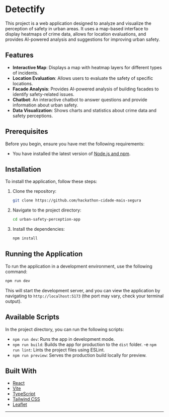# Detectify

This project is a web application designed to analyze and visualize the perception of safety in urban areas. It uses a map-based interface to display heatmaps of crime data, allows for location evaluations, and provides AI-powered analysis and suggestions for improving urban safety.

## Features

-   **Interactive Map**: Displays a map with heatmap layers for different types of incidents.
-   **Location Evaluation**: Allows users to evaluate the safety of specific locations.
-   **Facade Analysis**: Provides AI-powered analysis of building facades to identify safety-related issues.
-   **Chatbot**: An interactive chatbot to answer questions and provide information about urban safety.
-   **Data Visualization**: Shows charts and statistics about crime data and safety perceptions.

## Prerequisites

Before you begin, ensure you have met the following requirements:
-   You have installed the latest version of [Node.js and npm](https://nodejs.org/en/download/).

## Installation

To install the application, follow these steps:

1.  Clone the repository:
    ```bash
    git clone https://github.com/hackathon-cidade-mais-segura
    ```
2.  Navigate to the project directory:
    ```bash
    cd urban-safety-perception-app
    ```
3.  Install the dependencies:
    ```bash
    npm install
    ```

## Running the Application

To run the application in a development environment, use the following command:

```bash
npm run dev
```

This will start the development server, and you can view the application by navigating to `http://localhost:5173` (the port may vary, check your terminal output).

## Available Scripts

In the project directory, you can run the following scripts:

-   `npm run dev`: Runs the app in development mode.
-   `npm run build`: Builds the app for production to the `dist` folder.
-e   `npm run lint`: Lints the project files using ESLint.
-   `npm run preview`: Serves the production build locally for preview.

## Built With

-   [React](https://reactjs.org/)
-   [Vite](https://vitejs.dev/)
-   [TypeScript](https://www.typescriptlang.org/)
-   [Tailwind CSS](https://tailwindcss.com/)
-   [Leaflet](https.leafletjs.com/)

--- 